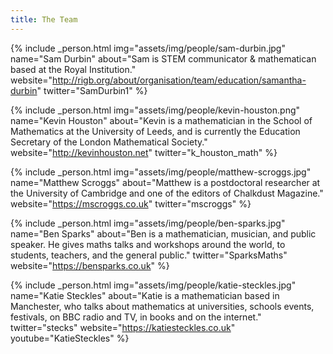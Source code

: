 ```yaml
---
title: The Team
---
```


{% include _person.html
    img="assets/img/people/sam-durbin.jpg"
    name="Sam Durbin"
    about="Sam is STEM communicator & mathematican based at the Royal Institution."
    website="http://rigb.org/about/organisation/team/education/samantha-durbin"
    twitter="SamDurbin1"
%}

{% include _person.html
    img="assets/img/people/kevin-houston.png"
    name="Kevin Houston"
    about="Kevin is a mathematician in the School of Mathematics at the University of Leeds, and is currently the Education Secretary of the London Mathematical Society."
    website="http://kevinhouston.net"
    twitter="k_houston_math"
%}

{% include _person.html
    img="assets/img/people/matthew-scroggs.jpg"
    name="Matthew Scroggs"
    about="Matthew is a postdoctoral researcher at the University of Cambridge and one of the editors of Chalkdust Magazine."
    website="https://mscroggs.co.uk"
    twitter="mscroggs"
%}

{% include _person.html
    img="assets/img/people/ben-sparks.jpg"
    name="Ben Sparks"
    about="Ben is a mathematician, musician, and public speaker. He gives maths talks and workshops around the world, to students, teachers, and the general public."
    twitter="SparksMaths"
    website="https://bensparks.co.uk"
%}

{% include _person.html
    img="assets/img/people/katie-steckles.jpg"
    name="Katie Steckles"
    about="Katie is a mathematician based in Manchester, who talks about mathematics at universities, schools events, festivals, on BBC radio and TV, in books and on the internet."
    twitter="stecks"
    website="https://katiesteckles.co.uk"
    youtube="KatieSteckles"
%}
